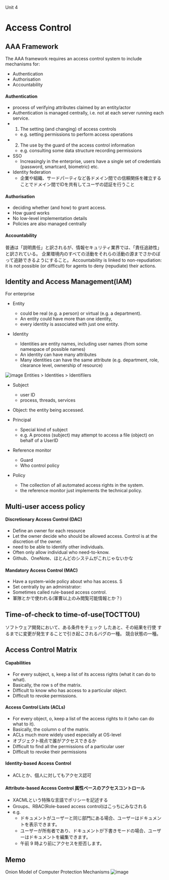 Unit 4

# Access Control
## AAA Framework
The AAA framework requires an access control system to include mechanisms for:
* Authentication 
* Authorisation
* Accountability

#### Authentication
* process of verifying attributes claimed by an entity/actor
* Authentication is managed centrally, i.e. not at each server running each service.
* 1. The setting (and changing) of access controls
  * e.g. setting permissions to perform access operations 
* 2. The use by the guard of the access control information
  * e.g. consulting some data structure recording permissions
* SSO
  * Increasingly in the enterprise, users have a single set of credentials (password, smartcard, biometric) etc. 
* Identity federation
  * 企業や組織、サードパーティなど各ドメイン間での信頼関係を確立することでドメイン間でIDを共有してユーザの認証を行うこと


#### Authorisation
* deciding whether (and how) to grant access.
* How guard works
* No low-level implementation details
* Policies are also managed centrally

#### Accountability
普通は「説明責任」と訳されるが、情報セキュリティ業界では、「責任追跡性」と訳されている。
企業環境内のすべての活動をそれらの活動の源までさかのぼって追跡できるようにすること。
Accountability is linked to non-repudiation: it is not possible (or difficult) for agents to deny (repudiate)  their actions. 

## Identity and Access Management(IAM)
For enterprise

* Entity
  * could be real (e.g. a person) or virtual (e.g. a department).
  * An entity could have more than one identity,
  * every identity is associated with just one entity.

* Identity
  * Identities are entity names, including user names (from some namespace of possible names)
  * An identity can have many attributes
  * Many identities can have the same attribute (e.g. department, role, clearance level, ownership of resource)

![image](https://user-images.githubusercontent.com/72424558/205503629-831abd99-1dfc-4219-9a58-5e681fe2c8c2.png)
Entities > Identities > Identifilers

* Subject 
  * user ID
  * process, threads, services
* Object: the entity being accessed.
 
* Principal
  * Special kind of subject
  * e.g. A process (subject) may attempt to access a file (object) on behalf of a UserID
 
* Reference monitor
  * Guard
  * Who control policy

* Policy
  * The collection of all automated access rights in the system. 
  * the reference monitor just implements the technical policy. 

## Multi-user access policy
#### Discretionary Access Control (DAC)
* Define an owner for each resource
* Let the owner decide who should be allowed access. Control is at the discretion of the owner. 
* need to be able to identify other individuals.
* Often only allow individual who need-to-know.
* Github、OneNote、ほとんどのシステムがこれじゃないかな

#### Mandatory Access Control (MAC)
* Have a system-wide policy about who has access. S
* Set centrally by an administrator:
* Sometimes called rule-based access control. 
* 軍隊とかで使われる(軍曹以上のみ閲覧可能情報とか？)

## Time-of-check to time-of-use(TOCTTOU)
ソフトウェア開発において、ある条件をチェック したあと、その結果を行使 するまでに変更が発生することで引き起こされるバグの一種。
競合状態の一種。

## Access Control Matrix
#### Capabilities
* For every subject, s, keep a list of its access rights (what it can do to what). 
* Basically, the row s of the matrix.
* Difficult to know who has access to a particular object.
* Difficult to revoke permissions.

#### Access Control Lists (ACLs)
* For every object, o, keep a list of the access rights to it (who can do what to it).
* Basically, the column o of the matrix.
* ACLs much more widely used especially at OS-level
* オブジェクト視点で誰がアクセスできるか
* Difficult to find all the permissions of a particular user
* Difficult to revoke their permissions

#### Identity-based Access Control
* ACLとか、個人に対してもアクセス認可

#### Attribute-based Access Control 属性ベースのアクセスコントロール
* XACMLという特殊な言語でポリシーを記述する
* Groups、RBAC(Role-based access control)はこっちにみなされる
* e.g. 
  * ドキュメントがユーザーと同じ部門にある場合、ユーザーはドキュメントを表示できます。
  * ユーザーが所有者であり、ドキュメントが下書きモードの場合、ユーザーはドキュメントを編集できます。
  * 午前 9 時より前にアクセスを拒否します。

## Memo
Onion Model of Computer Protection Mechanisms
![image](https://user-images.githubusercontent.com/72424558/205502001-4c9d9701-d6d8-4ceb-9615-486933c3eac3.png)

